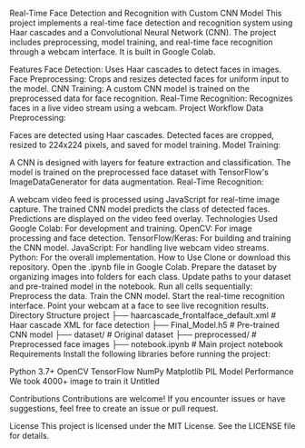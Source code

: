 Real-Time Face Detection and Recognition with Custom CNN Model
This project implements a real-time face detection and recognition system using Haar cascades and a Convolutional Neural Network (CNN). The project includes preprocessing, model training, and real-time face recognition through a webcam interface. It is built in Google Colab.

Features
Face Detection: Uses Haar cascades to detect faces in images.
Face Preprocessing: Crops and resizes detected faces for uniform input to the model.
CNN Training: A custom CNN model is trained on the preprocessed data for face recognition.
Real-Time Recognition: Recognizes faces in a live video stream using a webcam.
Project Workflow
Data Preprocessing:

Faces are detected using Haar cascades.
Detected faces are cropped, resized to 224x224 pixels, and saved for model training.
Model Training:

A CNN is designed with layers for feature extraction and classification.
The model is trained on the preprocessed face dataset with TensorFlow's ImageDataGenerator for data augmentation.
Real-Time Recognition:

A webcam video feed is processed using JavaScript for real-time image capture.
The trained CNN model predicts the class of detected faces.
Predictions are displayed on the video feed overlay.
Technologies Used
Google Colab: For development and training.
OpenCV: For image processing and face detection.
TensorFlow/Keras: For building and training the CNN model.
JavaScript: For handling live webcam video streams.
Python: For the overall implementation.
How to Use
Clone or download this repository.
Open the .ipynb file in Google Colab.
Prepare the dataset by organizing images into folders for each class.
Update paths to your dataset and pre-trained model in the notebook.
Run all cells sequentially:
Preprocess the data.
Train the CNN model.
Start the real-time recognition interface.
Point your webcam at a face to see live recognition results.
Directory Structure
project
├── haarcascade_frontalface_default.xml  # Haar cascade XML for face detection
├── Final_Model.h5                      # Pre-trained CNN model
├── dataset/                            # Original dataset
├── preprocessed/                       # Preprocessed face images
├── notebook.ipynb                      # Main project notebook
Requirements
Install the following libraries before running the project:

Python 3.7+
OpenCV
TensorFlow
NumPy
Matplotlib
PIL
Model Performance
We took 4000+ image to train it
Untitled

Contributions
Contributions are welcome! If you encounter issues or have suggestions, feel free to create an issue or pull request.

License
This project is licensed under the MIT License. See the LICENSE file for details.
